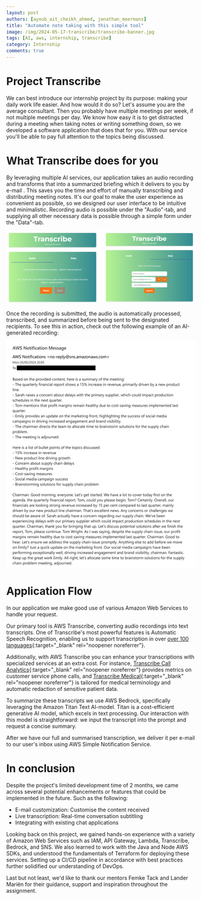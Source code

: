 ```yaml
---
layout: post
authors: [ayoub_ait_cheikh_ahmed, jonathan_moermans]
title: "Automate note taking with this simple tool"
image: /img/2024-05-17-transcribe/transcribe-banner.jpg
tags: [AI, aws, internship, transcribe]
category: Internship
comments: true
---
```


# Project Transcribe

We can best introduce our internship project by its purpose: making your daily work life easier.
And how would it do so?
Let's assume you are the average consultant.
Then you probably have multiple meetings per week, if not multiple meetings per day.
We know how easy it is to get distracted during a meeting when taking notes or writing something down, so we developed a software application that does that for you. 
With our service you'll be able to pay full attention to the topics being discussed.

# What Transcribe does for you

By leveraging multiple AI services, our application takes an audio recording and transforms that into a summarized briefing which it delivers to you by e-mail .
This saves you the time and effort of manually transcribing and distributing meeting notes.
It's our goal to make the user experience as convenient as possible, so we designed our user interface to be intuitive and minimalistic.
Recording audio is possible under the "Audio"-tab, and supplying all other necessary data is possible through a simple form under the "Data"-tab.

<img alt="Transcribe example output" src="/img/2024-05-17-transcribe/transcribe-gui.png" class="image fit">

Once the recording is submitted, the audio is automatically processed, transcribed, and summarized before being sent to the designated recipients. 
To see this in action, check out the following example of an AI-generated recording:

<img alt="Transcribe example output" src="/img/2024-05-17-transcribe/transcribe-example-output.png" class="image fit">

# Application Flow

In our application we make good use of various Amazon Web Services to handle your request.

Our primary tool is AWS Transcribe, converting audio recordings into text transcripts.
One of Transcribe's most powerful features is Automatic Speech Recognition, enabling us to support transcription in over [over 100 languages](https://docs.aws.amazon.com/transcribe/latest/dg/supported-languages.html){:target="_blank" rel="noopener noreferrer"}.

Additionally, with AWS Transcribe you can enhance your transcriptions with specialized services at an extra cost.
For instance, [Transcribe Call Analytics](https://aws.amazon.com/transcribe/call-analytics/){:target="_blank" rel="noopener noreferrer"} provides metrics on customer service phone calls, and [Transcribe Medical](https://aws.amazon.com/transcribe/medical/){:target="_blank" rel="noopener noreferrer"} is tailored for medical terminology and automatic redaction of sensitive patient data.

To summarize these transcripts we use AWS Bedrock, specifically leveraging the Amazon Titan Text AI-model. 
Titan is a cost-efficient generative AI model, which excels in text processing.
Our interaction with this model is straightforward: we input the transcript into the prompt and request a concise summary.

After we have our full and summarised transcription, we deliver it per e-mail to our user's inbox using AWS Simple Notification Service.

# In conclusion

Despite the project's limited development time of 2 months, we came across several potential enhancements or features that could be implemented in the future.
Such as the following:

- E-mail customization: Customise the content received
- Live transcription: Real-time conversation subtitling
- Integrating with existing chat applications

Looking back on this project, we gained hands-on experience with a variety of Amazon Web Services such as IAM, API Gateway, Lambda, Transcribe, Bedrock, and SNS. 
We also learned to work with the Java and Node AWS SDKs, and understood the fundamentals of Terraform for deploying these services.
Setting up a CI/CD pipeline in accordance with best practices further solidified our understanding of DevOps.

Last but not least, we'd like to thank our mentors Femke Tack and Lander Mariën for their guidance, support and inspiration throughout the assignment.